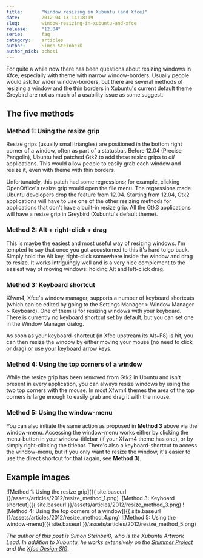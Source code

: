 ```yaml
---
title:       "Window resizing in Xubuntu (and Xfce)"
date:        2012-04-13 14:18:19
slug:        window-resizing-in-xubuntu-and-xfce
release:     "12.04"
serie:       faq
category:    articles
author:      Simon Steinbeiß
author_nick: ochosi
---
```


For quite a while now there has been questions about resizing windows in Xfce, especially with theme with narrow window-borders. Usually people would ask for wider window-borders, but there are several methods of resizing a window and the thin borders in Xubuntu's current default theme Greybird are not as much of a usability issue as some suggest.

The five methods
----------------

### Method 1: Using the resize grip

Resize grips (usually small triangles) are positioned in the bottom right corner of a window, often as part of a statusbar. Before 12.04 (Precise Pangolin), Ubuntu had patched Gtk2 to add these resize grips to *all* applications. This would allow people to easily grab each window and resize it, even with theme with thin borders.

Unfortunately, this patch had some regressions; for example, clicking OpenOffice's resize grip would open the file menu. The regressions made Ubuntu developers drop the feature from 12.04. Starting from 12.04, Gtk2 applications will have to use one of the other resizing methods for applications that don't have a built-in resize grip. All the Gtk3 applications will have a resize grip in Greybird (Xubuntu's default theme).

### Method 2: Alt + right-click + drag

This is maybe the easiest and most useful way of resizing windows. I'm tempted to say that once you got accustomed to this it's hard to go back. Simply hold the Alt key, right-click somewhere inside the window and drag to resize. It works intriguingly well and is a very nice complement to the easiest way of moving windows: holding Alt and left-click drag.

### Method 3: Keyboard shortcut

Xfwm4, Xfce's window manager, supports a number of keyboard shortcuts (which can be edited by going to the Settings Manager &gt; Window Manager &gt; Keyboard). One of them is for resizing windows with your keyboard. There is currently no keyboard shortcut set by default, but you can set one in the Window Manager dialog.

As soon as your keyboard-shortcut (in Xfce upstream its Alt+F8) is hit, you can then resize the window by either moving your mouse (no need to click or drag) or use your keyboard arrow keys.

### Method 4: Using the top corners of a window

While the resize grip has been removed from Gtk2 in Ubuntu and isn't present in every application, you can always resize windows by using the two top corners with the mouse. In most Xfwm4 themes the area of the top corners is large enough to easily grab and drag it with the mouse.

### Method 5: Using the window-menu

You can also initiate the same action as proposed in **Method 3** above via the window-menu. Accessing the window-menu works either by clicking the menu-button in your window-titlebar (if your Xfwm4 theme has one), or by simply right-clicking the titlebar. There's also a keyboard-shortcut to access the window-menu, but if you only want to resize the window, it's easier to use the direct shortcut for that (again, see **Method 3**).

Example images
--------------

![Method 1: Using the resize grip]({{ site.baseurl }}/assets/articles/2012/resize_method_1.png)
![Method 3: Keyboard shortcut]({{ site.baseurl }}/assets/articles/2012/resize_method_3.png)
![Method 4: Using the top corners of a window]({{ site.baseurl }}/assets/articles/2012/resize_method_4.png)
![Method 5: Using the window-menu]({{ site.baseurl }}/assets/articles/2012/resize_method_5.png)

*The author of this post is Simon Steinbeiß, who is the Xubuntu Artwork Lead. In addition to Xubuntu, he works extensively on the [Shimmer Project](http://www.shimmerproject.org "Shimmer Project") and the [Xfce Design SIG](http://wiki.xfce.org/design/start "Xfce Design SIG").*
